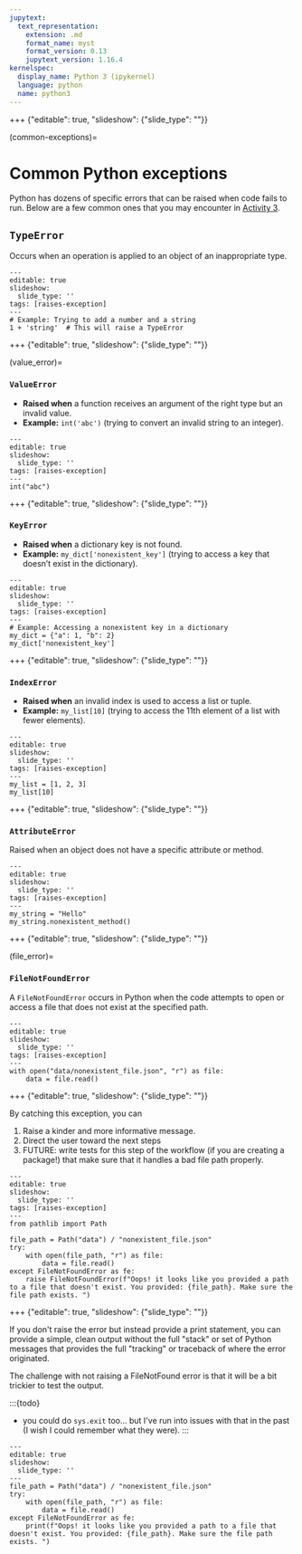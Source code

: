 ```yaml
---
jupytext:
  text_representation:
    extension: .md
    format_name: myst
    format_version: 0.13
    jupytext_version: 1.16.4
kernelspec:
  display_name: Python 3 (ipykernel)
  language: python
  name: python3
---
```


+++ {"editable": true, "slideshow": {"slide_type": ""}}

(common-exceptions)=
# Common Python exceptions 

Python has dozens of specific errors that can be raised when code fails to run. Below are a few common ones that you may encounter in [Activity 3](clean-code-activity-3). 
	
## `TypeError`

Occurs when an operation is applied to an object of an inappropriate type.

```{code-cell} ipython3
---
editable: true
slideshow:
  slide_type: ''
tags: [raises-exception]
---
# Example: Trying to add a number and a string
1 + 'string'  # This will raise a TypeError
```

+++ {"editable": true, "slideshow": {"slide_type": ""}}

(value_error)=
### `ValueError`

- **Raised when** a function receives an argument of the right type but an invalid value.
- **Example:** `int('abc')` (trying to convert an invalid string to an integer).

```{code-cell} ipython3
---
editable: true
slideshow:
  slide_type: ''
tags: [raises-exception]
---
int("abc")
```

+++ {"editable": true, "slideshow": {"slide_type": ""}}

### `KeyError`

- **Raised when** a dictionary key is not found.
- **Example:** `my_dict['nonexistent_key']` (trying to access a key that doesn’t exist in the dictionary).

```{code-cell} ipython3
---
editable: true
slideshow:
  slide_type: ''
tags: [raises-exception]
---
# Example: Accessing a nonexistent key in a dictionary
my_dict = {"a": 1, "b": 2}
my_dict['nonexistent_key']
```

+++ {"editable": true, "slideshow": {"slide_type": ""}}

### `IndexError`

- **Raised when** an invalid index is used to access a list or tuple.
- **Example:** `my_list[10]` (trying to access the 11th element of a list with fewer elements).

```{code-cell} ipython3
---
editable: true
slideshow:
  slide_type: ''
tags: [raises-exception]
---
my_list = [1, 2, 3]
my_list[10] 
```

+++ {"editable": true, "slideshow": {"slide_type": ""}}

### `AttributeError`

Raised when an object does not have a specific attribute or method.

```{code-cell} ipython3
---
editable: true
slideshow:
  slide_type: ''
tags: [raises-exception]
---
my_string = "Hello"
my_string.nonexistent_method()
```

+++ {"editable": true, "slideshow": {"slide_type": ""}}

(file_error)=
### `FileNotFoundError`

A `FileNotFoundError` occurs in Python when the code attempts to open or access a file that does not exist at the specified path.

```{code-cell} ipython3
---
editable: true
slideshow:
  slide_type: ''
tags: [raises-exception]
---
with open("data/nonexistent_file.json", "r") as file:
    data = file.read()
```

+++ {"editable": true, "slideshow": {"slide_type": ""}}

By catching this exception, you can 

1. Raise a kinder and more informative message.
2. Direct the user toward the next steps
3. FUTURE: write tests for this step of the workflow (if you are creating a package!) that make sure that it handles a bad file path properly.

```{code-cell} ipython3
---
editable: true
slideshow:
  slide_type: ''
tags: [raises-exception]
---
from pathlib import Path

file_path = Path("data") / "nonexistent_file.json"
try:
    with open(file_path, "r") as file:
        data = file.read()
except FileNotFoundError as fe:
    raise FileNotFoundError(f"Oops! it looks like you provided a path to a file that doesn't exist. You provided: {file_path}. Make sure the file path exists. ")
```

+++ {"editable": true, "slideshow": {"slide_type": ""}}

If you don't raise the error but instead provide a print statement, you can provide a simple, clean output without the full "stack" or set of Python messages that provides the full "tracking" or traceback of where the error originated. 

The challenge with not raising a FileNotFound error is that it will be a bit trickier to test the output. 

:::{todo}
* you could do `sys.exit` too... but I've run into issues with that in the past (I wish I could remember what they were).
:::

```{code-cell} ipython3
---
editable: true
slideshow:
  slide_type: ''
---
file_path = Path("data") / "nonexistent_file.json"
try:
    with open(file_path, "r") as file:
        data = file.read()
except FileNotFoundError as fe:
    print(f"Oops! it looks like you provided a path to a file that doesn't exist. You provided: {file_path}. Make sure the file path exists. ")
```
